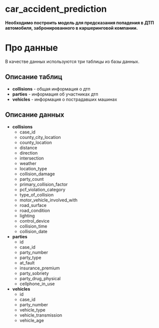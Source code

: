 # car_accident_prediction
**Необходимо построить модель для предсказания попадения в ДТП автомобиля, забронированного в каршеринговой компании.**
# Про данные
В качестве данных используются три таблицы из базы данных.
## Описание таблиц
- **collisions** - общая информация о дтп
- **parties** - информация об участниках дтп
- **vehicles** - информация о пострадавших машинах
## Описание данных
- **collisions**
  - case_id
  - county_city_location
  - county_location
  - distance
  - direction
  - intersection
  - weather
  - location_type
  - collision_damage
  - party_count
  - primary_collision_factor
  - pcf_violation_category
  - type_of_collision
  - motor_vehicle_involved_with
  - road_surface
  - road_condition
  - lighting
  - control_device
  - collision_time
  - collision_date
- **parties**
  - id
  - case_id
  - party_number
  - party_type
  - at_fault
  - insurance_premium
  - party_sobriety
  - party_drug_physical
  - cellphone_in_use
- **vehicles**
  - id
  - case_id
  - party_number
  - vehicle_type
  - vehicle_transmission
  - vehicle_age
